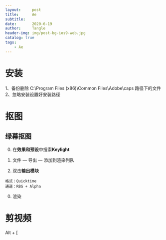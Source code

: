 ```yaml
---
layout:     post
title:      Ae
subtitle:   
date:       2020-6-19
author:     Tangle
header-img: img/post-bg-ios9-web.jpg
catalog: true
tags:
    - Ae
---
```


# 安装

1、备份删除 C:\Program Files (x86)\Common Files\Adobe\caps 路径下的文件
2、忽略安装设置好安装路径

# 抠图

## 绿幕抠图

0. 在**效果和预设**中搜索**Keylight**

0. 文件 — 导出 — 添加到渲染列队

0. 双击**输出模块**

```
格式：Quicktime
通道：RBG + Alpha
```

0. 渲染

# 剪视频

Alt + [
